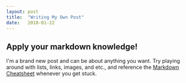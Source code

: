 ```yaml
---
layout: post
title:  "Writing My Own Post"
date:   2018-01-22
---
```


## Apply your markdown knowledge!

I'm a brand new post and can be about anything you want. Try playing around with lists, links, images, and etc., and reference the [Markdown Cheatsheet](markdown-cheatsheet) whenever you get stuck.
